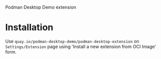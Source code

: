 Podman Desktop Demo extension
# Installation

Use `quay.io/podman-desktop-demo/podman-desktop-extension` on `Settings/Extension` page using 'Install a new extension from OCI Image' form.
